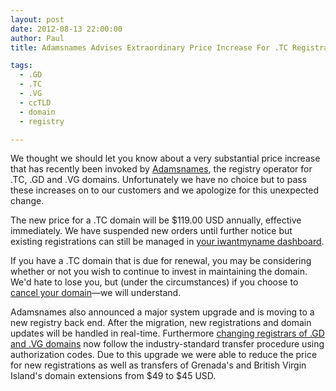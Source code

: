 ```yaml
---
layout: post
date: 2012-08-13 22:00:00
author: Paul
title: Adamsnames Advises Extraordinary Price Increase For .TC Registrations And Other Changes To .GD & .VG Domains

tags:
  - .GD
  - .TC
  - .VG
  - ccTLD
  - domain
  - registry

---
```


We thought we should let you know about a very substantial price increase that has recently been invoked by [Adamsnames](http://adamsnames.tc), the registry operator for .TC, .GD and .VG domains. Unfortunately we have no choice but to pass these increases on to our customers and we apologize for this unexpected change.

The new price for a .TC domain will be $119.00 USD annually, effective immediately. We have suspended new orders until further notice but existing registrations can still be managed in [your iwantmyname dashboard](https://iwantmyname.com/dashboard).

If you have a .TC domain that is due for renewal, you may be considering whether or not you wish to continue to invest in maintaining the domain. We'd hate to lose you, but (under the circumstances) if you choose to [cancel your domain](http://help.iwantmyname.com/customer/portal/articles/235018-how-do-i-cancel-my-domain-registration-)—we will understand.

Adamsnames also announced a major system upgrade and is moving to a new registry back end. After the migration, new registrations and domain updates will be handled in real-time. Furthermore [changing registrars of .GD and .VG domains](https://iwantmyname.com/domains/domain-transfer) now follow the industry-standard transfer procedure using authorization codes. Due to this upgrade we were able to reduce the price for new registrations as well as transfers of Grenada's and British Virgin Island's domain extensions from $49 to $45 USD.
